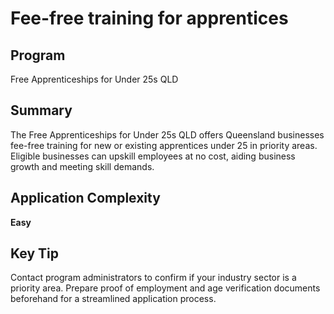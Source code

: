 # Fee-free training for apprentices
  
## Program
Free Apprenticeships for Under 25s QLD

## Summary
The Free Apprenticeships for Under 25s QLD offers Queensland businesses fee-free training for new or existing apprentices under 25 in priority areas. Eligible businesses can upskill employees at no cost, aiding business growth and meeting skill demands.

## Application Complexity
**Easy**

## Key Tip
Contact program administrators to confirm if your industry sector is a priority area. Prepare proof of employment and age verification documents beforehand for a streamlined application process.
